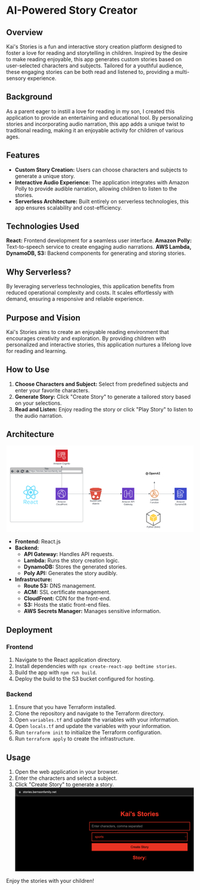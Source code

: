 # AI-Powered Story Creator

## Overview
Kai's Stories is a fun and interactive story creation platform designed to foster a love for reading and storytelling in children. Inspired by the desire to make reading enjoyable, this app generates custom stories based on user-selected characters and subjects. Tailored for a youthful audience, these engaging stories can be both read and listened to, providing a multi-sensory experience.

## Background
As a parent eager to instill a love for reading in my son, I created this application to provide an entertaining and educational tool. By personalizing stories and incorporating audio narration, this app adds a unique twist to traditional reading, making it an enjoyable activity for children of various ages.

## Features
* **Custom Story Creation:** Users can choose characters and subjects to generate a unique story.
* **Interactive Audio Experience:** The application integrates with Amazon Polly to provide audible narration, allowing children to listen to the stories.
* **Serverless Architecture:** Built entirely on serverless technologies, this app ensures scalability and cost-efficiency.

## Technologies Used
**React:** Frontend development for a seamless user interface.
**Amazon Polly:** Text-to-speech service to create engaging audio narrations.
**AWS Lambda, DynamoDB, S3:** Backend components for generating and storing stories.

## Why Serverless?
By leveraging serverless technologies, this application benefits from reduced operational complexity and costs. It scales effortlessly with demand, ensuring a responsive and reliable experience.

## Purpose and Vision
Kai's Stories aims to create an enjoyable reading environment that encourages creativity and exploration. By providing children with personalized and interactive stories, this application nurtures a lifelong love for reading and learning.

## How to Use
1. **Choose Characters and Subject:** Select from predefined subjects and enter your favorite characters.
2. **Generate Story:** Click "Create Story" to generate a tailored story based on your selections.
3. **Read and Listen:** Enjoy reading the story or click "Play Story" to listen to the audio narration.

## Architecture

![architecture.png](images%2Farchitecture.png)

- **Frontend:** React.js
- **Backend:**
  - **API Gateway:** Handles API requests.
  - **Lambda:** Runs the story creation logic.
  - **DynamoDB:** Stores the generated stories.
  - **Poly API:** Generates the story audibly.
- **Infrastructure:**
  - **Route 53:** DNS management.
  - **ACM:** SSL certificate management.
  - **CloudFront:** CDN for the front-end.
  - **S3:** Hosts the static front-end files.
  - **AWS Secrets Manager:** Manages sensitive information.

## Deployment

### Frontend

1. Navigate to the React application directory.
2. Install dependencies with `npx create-react-app bedtime stories`.
3. Build the app with `npm run build`.
4. Deploy the build to the S3 bucket configured for hosting.

### Backend

1. Ensure that you have Terraform installed.
2. Clone the repository and navigate to the Terraform directory.
3. Open `variables.tf` and update the variables with your information.
4. Open `locals.tf` and update the variables with your information.
5. Run `terraform init` to initialize the Terraform configuration.
6. Run `terraform apply` to create the infrastructure.

## Usage

1. Open the web application in your browser.
2. Enter the characters and select a subject.
3. Click "Create Story" to generate a story.
![site.png](images%2Fsite.png)

Enjoy the stories with your children!